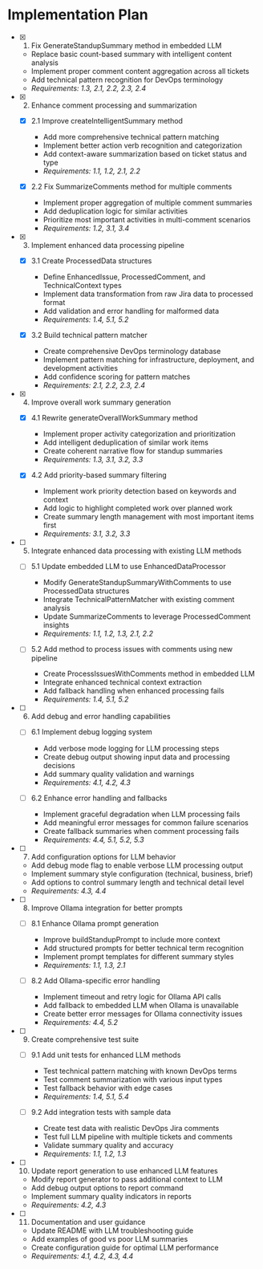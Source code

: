 # Implementation Plan

- [x] 1. Fix GenerateStandupSummary method in embedded LLM
  - Replace basic count-based summary with intelligent content analysis
  - Implement proper comment content aggregation across all tickets
  - Add technical pattern recognition for DevOps terminology
  - _Requirements: 1.3, 2.1, 2.2, 2.3, 2.4_

- [x] 2. Enhance comment processing and summarization
  - [x] 2.1 Improve createIntelligentSummary method
    - Add more comprehensive technical pattern matching
    - Implement better action verb recognition and categorization
    - Add context-aware summarization based on ticket status and type
    - _Requirements: 1.1, 1.2, 2.1, 2.2_

  - [x] 2.2 Fix SummarizeComments method for multiple comments
    - Implement proper aggregation of multiple comment summaries
    - Add deduplication logic for similar activities
    - Prioritize most important activities in multi-comment scenarios
    - _Requirements: 1.2, 3.1, 3.4_

- [x] 3. Implement enhanced data processing pipeline
  - [x] 3.1 Create ProcessedData structures
    - Define EnhancedIssue, ProcessedComment, and TechnicalContext types
    - Implement data transformation from raw Jira data to processed format
    - Add validation and error handling for malformed data
    - _Requirements: 1.4, 5.1, 5.2_

  - [x] 3.2 Build technical pattern matcher
    - Create comprehensive DevOps terminology database
    - Implement pattern matching for infrastructure, deployment, and development activities
    - Add confidence scoring for pattern matches
    - _Requirements: 2.1, 2.2, 2.3, 2.4_

- [x] 4. Improve overall work summary generation
  - [x] 4.1 Rewrite generateOverallWorkSummary method
    - Implement proper activity categorization and prioritization
    - Add intelligent deduplication of similar work items
    - Create coherent narrative flow for standup summaries
    - _Requirements: 1.3, 3.1, 3.2, 3.3_

  - [x] 4.2 Add priority-based summary filtering
    - Implement work priority detection based on keywords and context
    - Add logic to highlight completed work over planned work
    - Create summary length management with most important items first
    - _Requirements: 3.1, 3.2, 3.3_

- [ ] 5. Integrate enhanced data processing with existing LLM methods
  - [ ] 5.1 Update embedded LLM to use EnhancedDataProcessor
    - Modify GenerateStandupSummaryWithComments to use ProcessedData structures
    - Integrate TechnicalPatternMatcher with existing comment analysis
    - Update SummarizeComments to leverage ProcessedComment insights
    - _Requirements: 1.1, 1.2, 1.3, 2.1, 2.2_

  - [ ] 5.2 Add method to process issues with comments using new pipeline
    - Create ProcessIssuesWithComments method in embedded LLM
    - Integrate enhanced technical context extraction
    - Add fallback handling when enhanced processing fails
    - _Requirements: 1.4, 5.1, 5.2_

- [ ] 6. Add debug and error handling capabilities
  - [ ] 6.1 Implement debug logging system
    - Add verbose mode logging for LLM processing steps
    - Create debug output showing input data and processing decisions
    - Add summary quality validation and warnings
    - _Requirements: 4.1, 4.2, 4.3_

  - [ ] 6.2 Enhance error handling and fallbacks
    - Implement graceful degradation when LLM processing fails
    - Add meaningful error messages for common failure scenarios
    - Create fallback summaries when comment processing fails
    - _Requirements: 4.4, 5.1, 5.2, 5.3_

- [ ] 7. Add configuration options for LLM behavior
  - Add debug mode flag to enable verbose LLM processing output
  - Implement summary style configuration (technical, business, brief)
  - Add options to control summary length and technical detail level
  - _Requirements: 4.3, 4.4_

- [ ] 8. Improve Ollama integration for better prompts
  - [ ] 8.1 Enhance Ollama prompt generation
    - Improve buildStandupPrompt to include more context
    - Add structured prompts for better technical term recognition
    - Implement prompt templates for different summary styles
    - _Requirements: 1.1, 1.3, 2.1_

  - [ ] 8.2 Add Ollama-specific error handling
    - Implement timeout and retry logic for Ollama API calls
    - Add fallback to embedded LLM when Ollama is unavailable
    - Create better error messages for Ollama connectivity issues
    - _Requirements: 4.4, 5.2_

- [ ] 9. Create comprehensive test suite
  - [ ] 9.1 Add unit tests for enhanced LLM methods
    - Test technical pattern matching with known DevOps terms
    - Test comment summarization with various input types
    - Test fallback behavior with edge cases
    - _Requirements: 1.4, 5.1, 5.4_

  - [ ] 9.2 Add integration tests with sample data
    - Create test data with realistic DevOps Jira comments
    - Test full LLM pipeline with multiple tickets and comments
    - Validate summary quality and accuracy
    - _Requirements: 1.1, 1.2, 1.3_

- [ ] 10. Update report generation to use enhanced LLM features
  - Modify report generator to pass additional context to LLM
  - Add debug output options to report command
  - Implement summary quality indicators in reports
  - _Requirements: 4.2, 4.3_

- [ ] 11. Documentation and user guidance
  - Update README with LLM troubleshooting guide
  - Add examples of good vs poor LLM summaries
  - Create configuration guide for optimal LLM performance
  - _Requirements: 4.1, 4.2, 4.3, 4.4_
